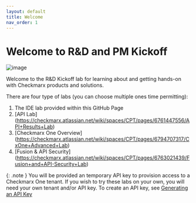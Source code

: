 ```yaml
---
layout: default
title: Welcome
nav_order: 1
---
```


# Welcome to R&D and PM Kickoff

![image](https://user-images.githubusercontent.com/10178859/215347568-2ab50f14-b7c4-434f-be77-2d976561da9c.png)

Welcome to the R&D Kickoff lab for learning about and getting hands-on with Checkmarx products and solutions. 

There are four type of labs (you can choose multiple ones time permitting):

1. The IDE lab provided within this GitHub Page
2. [API Lab] (https://checkmarx.atlassian.net/wiki/spaces/CPT/pages/6761447556/API+Results+Lab)
3. [Checkmarx One Overview] (https://checkmarx.atlassian.net/wiki/spaces/CPT/pages/6794707317/CxOne+Advanced+Lab)
4. [Fusion & API Security] (https://checkmarx.atlassian.net/wiki/spaces/CPT/pages/6763021439/Fusion+and+API-Security+Lab)

{: .note }
You will be provided an temporary API key to provision access to a Checkmarx One tenant.  If you wish to try these labs on your own, you will need your own tenant and/or API key.  To create an API key, see [Generating an API Key](https://checkmarx.com/resource/documents/en/34965-118315-authentication-for-checkmarx-one-cli.html#UUID-a4e31a96-1f36-6293-e95a-97b4b9189060_UUID-1e7abdfa-77eb-2a6c-f12a-c812a1e1dcf7)
